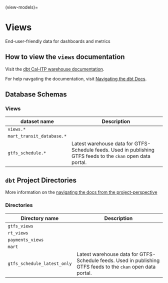 (view-models)=
# Views

End-user-friendly data for dashboards and metrics

## How to view the `views` documentation

Visit the [dbt Cal-ITP warehouse documentation](https://dbt-docs.calitp.org/#!/overview).

For help navgating the documentation, visit [Navigating the dbt Docs](navigating-dbt-docs).

## Database Schemas

### Views
| dataset name | Description |
| ------- | ------- |
| `views.*` | |
| `mart_transit_database.*` | |
| `gtfs_schedule.*` | Latest warehouse data for GTFS-Schedule feeds. Used in publishing GTFS feeds to the `ckan` open data portal. |

## `dbt` Project Directories
More information on the [navigating the docs from the project-perspective](navigating-dbt-docs)

### Directories
| Directory name | Description |
| ------- | ------- |
| `gtfs_views` | |
| `rt_views` | |
| `payments_views` | |
| `mart` | |
| `gtfs_schedule_latest_only` | Latest warehouse data for GTFS-Schedule feeds. Used in publishing GTFS feeds to the `ckan` open data portal. |
